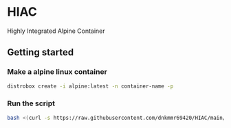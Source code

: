 # HIAC
Highly Integrated Alpine Container

## Getting started

### Make a alpine linux container

```bash
distrobox create -i alpine:latest -n container-name -p
```

### Run the script

```bash
bash <(curl -s https://raw.githubusercontent.com/dnkmmr69420/HIAC/main/setup.sh)
```
